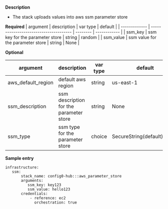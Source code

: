 **Description**

  - The stack uploads values into aws ssm parameter store

**Required**
| argument           | description                            | var type |  default      |
| ------------- | -------------------------------------- | -------- | ------------ |
| ssm_key   | ssm key for the parameter store                 | string   | random         |
| ssm_value   | ssm value for the parameter store                 | string   | None         |

**Optional**

| argument           | description                            | var type |  default      |
| ------------- | -------------------------------------- | -------- | ------------ |
| aws_default_region   | default aws region               | string   | us-east-1         |
| ssm_description   | ssm description for the parameter store                 | string   | None         |
| ssm_type   | ssm type for the parameter store                 | choice   | SecureString(default),String         |

**Sample entry**

```
infrastructure:
   ssm:
       stack_name: config0-hub:::aws_parameter_store
       arguments:
          ssm_key: key123
          ssm_value: hello123
       credentials:
           - reference: ec2
             orchestration: true
```
